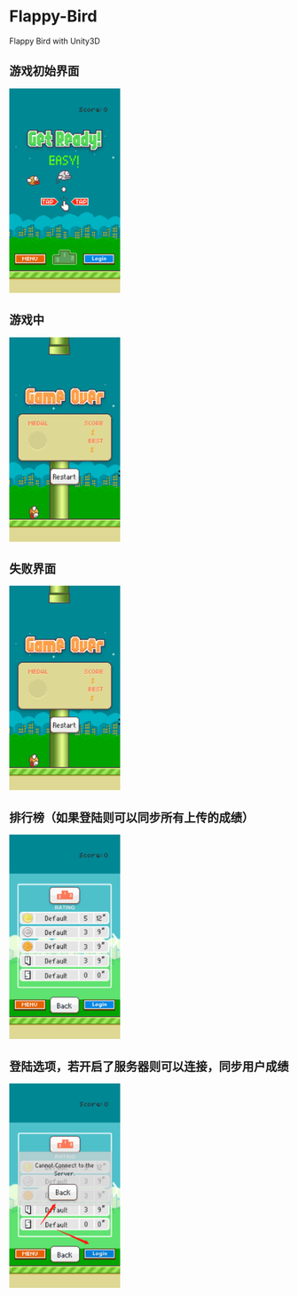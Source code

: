 # Flappy-Bird
Flappy Bird with Unity3D

## 游戏初始界面
<img src="https://github.com/sskirito/Flappy-Bird/blob/master/images/1615464048(1).jpg" height="368" width="200"/>

## 游戏中
<img src="https://github.com/sskirito/Flappy-Bird/blob/master/images/%E5%BE%AE%E4%BF%A1%E6%88%AA%E5%9B%BE_20210311200143.png" height="368" width="200"/>

## 失败界面
<img src="https://github.com/sskirito/Flappy-Bird/blob/master/images/%E5%BE%AE%E4%BF%A1%E6%88%AA%E5%9B%BE_20210311200143.png" height="368" width="200"/>

## 排行榜（如果登陆则可以同步所有上传的成绩）
<img src="https://github.com/sskirito/Flappy-Bird/blob/master/images/%E5%BE%AE%E4%BF%A1%E6%88%AA%E5%9B%BE_20210311200202.png" height="368" width="200"/>

## 登陆选项，若开启了服务器则可以连接，同步用户成绩
<img src="https://github.com/sskirito/Flappy-Bird/blob/master/images/%E5%BE%AE%E4%BF%A1%E6%88%AA%E5%9B%BE_20210311200246.png" height="368" width="200"/>

